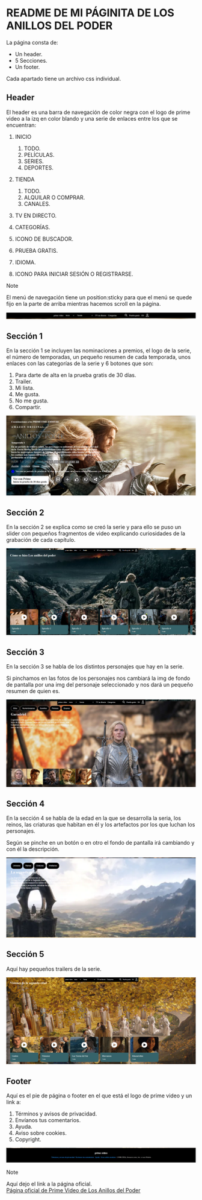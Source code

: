 # README DE MI PÁGINITA DE LOS ANILLOS DEL PODER

La página consta de: 

- Un header.
- 5 Secciones.
- Un footer.
  
Cada apartado tiene un archivo css individual.

## Header

El header es una barra de navegación de color negra con el logo de prime video a la izq en color blando y una serie de enlaces entre los que se encuentran: 
1. INICIO 
   1. TODO.
   2. PELÍCULAS.
   3. SERIES.
   4. DEPORTES.
   
2. TIENDA
   1. TODO.
   2. ALQUILAR O COMPRAR.
   3. CANALES.
   
3. TV EN DIRECTO.
   
4. CATEGORÍAS.

5. ICONO DE BUSCADOR.

6. PRUEBA GRATIS.

7. IDIOMA.

8. ICONO PARA INICIAR SESIÓN O REGISTRARSE.

>[!NOTE]
El menú de navegación tiene un position:sticky para que el menú se quede fijo en la parte de arriba mientras hacemos scroll en la página.

![Imagen de la navegación de la página](img-readme/header.png)

## Sección 1

En la sección 1 se incluyen las nominaciones a premios, el logo de la serie, el número de temporadas, un pequeño resumen de cada temporada, unos enlaces con las categorías de la serie y 6 botones que son:

1. Para darte de alta en la prueba gratis de 30 días.
2. Trailer.
3. Mi lista.
4. Me gusta.
5. No me gusta.
6. Compartir.

![Sección 1](img-readme/seccion1.png)

## Sección 2

En la sección 2 se explica como se creó la serie y para ello se puso un slider con pequeños fragmentos de video explicando curiosidades de la grabación de cada capítulo.

![Sección 2](img-readme/seccion2.png)

## Sección 3

En la sección 3 se habla de los distintos personajes que hay en la serie. 

Si pinchamos en las fotos de los personajes nos cambiará la img de fondo de pantalla por una img del personaje seleccionado y nos dará un pequeño resumen de quien es.

![Seccion 3](img-readme/seccion3.png)

## Sección 4 

En la sección 4 se habla de la edad en la que se desarrolla la seria, los reinos, las criaturas que habitan en él y los artefactos por los que luchan los personajes.

Según se pinche en un botón o en otro el fondo de pantalla irá cambiando y con él la descripción.

![Sección 4](img-readme/seccion4.png)

## Sección 5 

Aquí hay pequeños trailers de la serie.


![Sección 5](img-readme/seccion5.png)

## Footer

Aquí es el pie de página o footer en el que está el logo de prime video y un link a: 

1. Términos y avisos de privacidad.
2. Envíanos tus comentarios.
3. Ayuda.
4. Aviso sobre cookies.
5. Copyright.

![Footer](img-readme/footer.png)

>[!NOTE]
Aquí dejo el link a la página oficial.  
[Página oficial de Prime Video de Los Anillos del Poder](https://https://www.primevideo.com/-/es/detail/El-Se%C3%B1or-de-los-Anillos-Los-anillos-de-poder/0TUVXIO58IUNEPNBF8363Z7YGL)